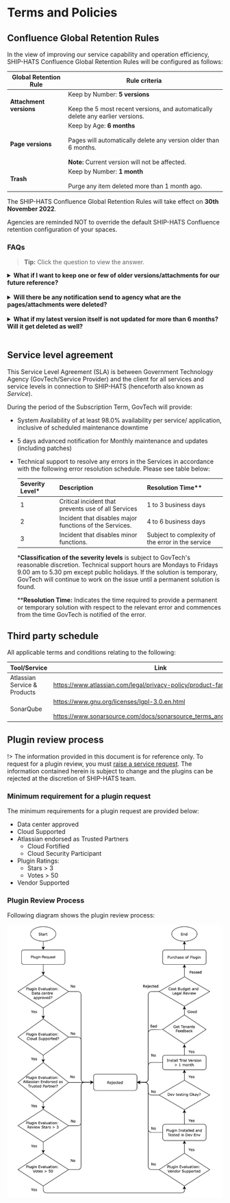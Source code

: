# Terms and Policies

## Confluence Global Retention Rules

In the view of improving our service capability and operation efficiency, SHIP-HATS Confluence Global Retention Rules will be configured as follows:

|Global Retention Rule|Rule criteria|
|---|---|
|**Attachment versions**|Keep by Number: **5 versions**<br><br>Keep the 5 most recent versions, and automatically delete any earlier versions.  
|**Page versions**|Keep by Age: **6 months**<br><br>Pages will automatically delete any version older than 6 months.<br><br>**Note:** Current version will not be affected. 
|**Trash**|Keep by Number: **1 month**<br><br>Purge any item deleted more than 1 month ago.

The SHIP-HATS Confluence Global Retention Rules will take effect on **30th November 2022**.

Agencies are reminded NOT to override the default SHIP-HATS Confluence retention configuration of your spaces.

### FAQs

>**Tip:** Click the question to view the answer.


<details>
  <summary><b>What if I want to keep one or few of older versions/attachments for our future reference?</b></summary><br>
  We strongly recommend you to backup and store the pages/attachments in your own local storage services if needed.
</details>
<br>
<details>
  <summary><b>Will there be any notification send to agency what are the pages/attachments were deleted?</b></summary><br>
  No notification will be sent to the agency. Please work with your project admin and do necessary housekeeping actions.
</details>
<br>
<details>
  <summary><b>What if my latest version itself is not updated for more than 6 months? Will it get deleted as well?</b></summary><br>
  No, the current page version itself will not be affected.
</details>
<br>



## Service level agreement
This Service Level Agreement (SLA) is between Government
Technology Agency (GovTech/Service Provider) and the client for all services and service levels in connection to SHIP-HATS (henceforth also known as *Service*).

During the period of the Subscription Term, GovTech will provide:
- System Availability of at least 98.0% availability per service/ application, inclusive of scheduled maintenance downtime
- 5 days advanced notification for Monthly maintenance and updates (including patches)
- Technical support to resolve any errors in the Services in accordance with the following error resolution schedule. Please see table below:

  | Severity Level* | Description | Resolution Time** |
  | :------------- | :---------- | :-------------- |
  | 1 | Critical incident that prevents use of all Services | 1 to 3 business days |
  | 2 | Incident that disables major functions of the Services. | 4 to 6 business days |
  | 3 | Incident that disables minor functions. |Subject to complexity of the error in the service |

  ***Classification of the severity levels** is subject to GovTech&#39;s reasonable discretion. Technical support hours are Mondays to Fridays 9.00 am to 5.30 pm except public holidays. If the solution is temporary, GovTech will continue to work on the issue until a permanent solution is found.

  ****Resolution Time:** Indicates the time required to provide a permanent or temporary solution with respect to the relevant error and commences from the time GovTech is notified of the error. 


## Third party schedule 

All applicable terms and conditions relating to the following: 

|Tool/Service|Link|
|---|---|
|Atlassian Service & Products| https://www.atlassian.com/legal/privacy-policy/product-family 
|SonarQube|https://www.gnu.org/licenses/lgpl-3.0.en.html <br><br>https://www.sonarsource.com/docs/sonarsource_terms_and_conditions.pdf


## Plugin review process

!> The information provided in this document is for reference only. To request for a plugin review, you must [raise a service request](https://jira.ship.gov.sg/servicedesk/customer/portal/11). The information contained herein is subject to change and the plugins can be rejected at the discretion of SHIP-HATS team.  

### Minimum requirement for a plugin request

The minimum requirements for a plugin request are provided below:
- Data center approved
- Cloud Supported
- Atlassian endorsed as Trusted Partners
  - Cloud Fortified
  - Cloud Security Participant
- Plugin Ratings:
  - Stars > 3
  - Votes > 50
- Vendor Supported

### Plugin Review Process

Following diagram shows the plugin review process:

![Plugin Review Process](./images/plugin-review-process.png)
